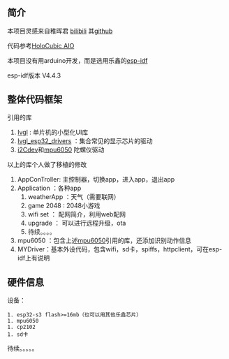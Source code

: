 # 

## 简介

本项目灵感来自稚晖君 [bilibili](https://www.bilibili.com/video/BV1VA411p7MD/) 其[github](https://github.com/peng-zhihui/HoloCubic)

代码参考[HoloCubic AIO](https://github.com/ClimbSnail/HoloCubic_AIO)

本项目没有用arduino开发，而是选用乐鑫的[esp-idf](https://docs.espressif.com/projects/esp-idf/zh_CN/v4.4.3/esp32s3/index.html)

esp-idf版本 V4.4.3

## 整体代码框架

引用的库 

1. [lvgl](https://github.com/lvgl/lvgl) : 单片机的小型化UI库
2. [lvgl_esp32_drivers](https://github.com/lvgl/lvgl_esp32_drivers) ：集合常见的显示芯片的驱动
3. [i2Cdev](https://github.com/jrowberg/i2cdevlib)和[mpu6050](https://github.com/jrowberg/i2cdevlib/tree/master/Arduino/MPU6050) 陀螺仪驱动

以上的库个人做了移植的修改

1. AppConTroller: 主控制器，切换app，进入app，退出app
2. Application ：各种app
   1. weatherApp ：天气（需要联网）
   2. game 2048 : 2048小游戏
   3. wifi set ： 配网简介，利用web配网
   4. upgrade ： 可以进行远程升级，ota
   5. 待续。。。。
3. mpu6050 ：包含上述[mpu6050](https://github.com/jrowberg/i2cdevlib/tree/master/Arduino/MPU6050)引用的库，还添加识别动作信息
4. MYDriver：基本外设代码，包含wifi，sd卡，spiffs，httpclient，可在esp-idf上有说明

## 硬件信息

设备： 

	1. esp32-s3 flash>=16mb（也可以用其他乐鑫芯片）
	1. mpu6050
	1. cp2102
	1. sd卡



待续。。。。。

